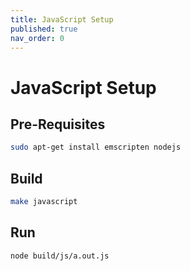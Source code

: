 ```yaml
---
title: JavaScript Setup
published: true
nav_order: 0
---
```


# JavaScript Setup

## Pre-Requisites
```bash
sudo apt-get install emscripten nodejs
```

## Build
```bash
make javascript
```

## Run
```bash
node build/js/a.out.js
```
